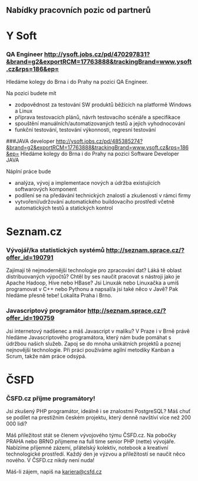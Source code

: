 Nabídky pracovních pozic od partnerů
------------------------------------

Y Soft
======
### QA Engineer <http://ysoft.jobs.cz/pd/470297831?&brand=g2&exportRCM=17763888&trackingBrand=www.ysoft.cz&rps=186&ep=>
Hledáme kolegy do Brna i do Prahy na pozici QA Engineer.

Na pozici budete mít 
 - zodpovědnost za testování SW produktů běžících na platformě Windows a Linux
 - příprava testovacích plánů, návrh testovacího scénáře a specifikace
 -  spouštění manuálních/automatizovaných testů a jejich vyhodnocování
 - funkční testování, testování výkonnosti, regresní testování


###JAVA developer <http://ysoft.jobs.cz/pd/485385274?&brand=g2&exportRCM=17763888&trackingBrand=www.ysoft.cz&rps=186&ep=>
Hledáme kolegy do Brna i do Prahy na pozici Software Developer JAVA

Náplní práce bude 
 - analýza, vývoj a implementace nových a údržba existujících softwarových komponent
 - podílení se na předávání technických znalostí a zkušeností v rámci firmy
 - vytvoření/udržování automatického buildovacího prostředí včetně automatických testů a statických kontrol



Seznam.cz
=========
### Vývojář/ka statistických systémů <http://seznam.sprace.cz/?offer_id=190791>
Zajímají tě nejmodernější technologie pro zpracování dat? Láká tě oblast distribuovaných výpočtů? Chtěl by ses naučit pracovat s nástroji jako je Apache Hadoop, Hive nebo HBase? Jsi Linuxák nebo Linuxačka a umíš programovat v C++ nebo Pythonu a napsal/a jsi také něco v Javě? Pak hledáme přesně tebe! Lokalita Praha i Brno.

### Javascriptový programátor <http://seznam.sprace.cz/?offer_id=190759>

Jsi internetový nadšenec a máš Javascript v malíku? V Praze i v Brně právě hledáme Javascriptového programátora, který nám bude pomáhat s údržbou našich služeb. Zapoj se do mnoha unikátních projektů a poznej nejnovější technologie. Při práci používáme agilní metodiky Kanban a Scrum, takže nám práce odsýpá.

ČSFD
====
### ČSFD.cz příjme programátory!
 
Jsi zkušený PHP programátor, ideálně i se znalostmi PostgreSQL?
Máš chuť se podílet na prestižním českém projektu, který denně navštíví více než 200 000 lidí?
 
Máš příležitost stát se členem vývojového týmu ČSFD.cz. Na pobočky PRAHA nebo BRNO přijmeme na full time senior PHP (nette) vývojáře. Nabízíme příjemné zázemí, přátelský kolektiv, notebook a kreativní technologické prostředí. Každý den je výzvou a příležitostí se naučit něco nového. V ČSFD.cz nikdy není nuda!
 
Máš-li zájem, napiš na <kariera@csfd.cz>